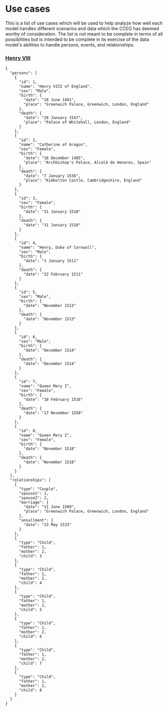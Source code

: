# Use cases

This is a list of use cases which will be used to help analyze how well each model
handles different scenarios and data which the CCEG has deemed worthy of consideration.
The list is not meant to be complete in terms of all possibilities but is intended
to be complete in its exercise of the data model's abilities to handle persons, events,
and relationships.

### [Henry VIII](http://en.wikipedia.org/wiki/Henry_VIII_of_England#Marriages_and_issue)

    {
      "persons": [
        {
          "id": 1,
          "name": "Henry VIII of England",
          "sex": "Male",
          "birth": {
            "date": "28 June 1491",
            "place": "Greenwich Palace, Greenwich, London, England"
          },
          "death": {
            "date": "28 January 1547",
            "place": "Palace of Whitehall, London, England"
          }
        },
        {
          "id": 2,
          "name": "Catherine of Aragon",
          "sex": "Female",
          "birth": {
            "date": "16 December 1485",
            "place": "Archbishop's Palace, Alcalá de Henares, Spain"
          },
          "death": {
            "date": "7 January 1536",
            "place": "Kimbolton Castle, Cambridgeshire, England"
          }
        },
        {
          "id": 3,
          "sex": "Female",
          "birth": {
            "date": "31 January 1510"
          },
          "death": {
            "date": "31 January 1510"
          }
        },
        {
          "id": 4,
          "name": "Henry, Duke of Cornwall",
          "sex": "Male",
          "birth": {
            "date": "1 January 1511"
          },
          "death": {
            "date": "22 February 1511"
          }
        },
        {
          "id": 5,
          "sex": "Male",
          "birth": {
            "date": "November 1513"
          },
          "death": {
            "date": "November 1513"
          }
        },
        {
          "id": 6,
          "sex": "Male",
          "birth": {
            "date": "December 1514"
          },
          "death": {
            "date": "December 1514"
          }
        },
        {
          "id": 7,
          "name": "Queen Mary I",
          "sex": "Female",
          "birth": {
            "date": "18 February 1516"
          },
          "death": {
            "date": "17 November 1558"
          }
        },
        {
          "id": 8,
          "name": "Queen Mary I",
          "sex": "Female",
          "birth": {
            "date": "November 1518"
          },
          "death": {
            "date": "November 1518"
          }
        }
      ],
      "relationships": [
        {
          "type": "Couple",
          "spouse1": 1,
          "spouse2": 2,
          "marriage": {
            "date": "11 June 1509",
            "place": "Greenwich Palace, Greenwich, London, England"
          },
          "annullment": {
            "date": "23 May 1533"
          }
        },
        {
          "type": "Child",
          "father": 1,
          "mother": 2,
          "child": 3
        },
        {
          "type": "Child",
          "father": 1,
          "mother": 2,
          "child": 4
        },
        {
          "type": "Child",
          "father": 1,
          "mother": 2,
          "child": 5
        },
        {
          "type": "Child",
          "father": 1,
          "mother": 2,
          "child": 6
        },
        {
          "type": "Child",
          "father": 1,
          "mother": 2,
          "child": 7
        },
        {
          "type": "Child",
          "father": 1,
          "mother": 2,
          "child": 8
        }
      ]
    }
